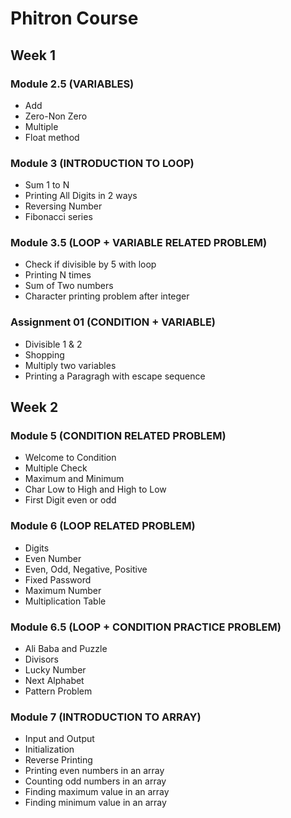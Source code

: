 # Phitron Course

## Week 1

### Module 2.5 (VARIABLES)
- Add
- Zero-Non Zero
- Multiple
- Float method

### Module 3 (INTRODUCTION TO LOOP)
- Sum 1 to N
- Printing All Digits in 2 ways
- Reversing Number
- Fibonacci series

### Module 3.5 (LOOP + VARIABLE RELATED PROBLEM)
- Check if divisible by 5 with loop
- Printing N times
- Sum of Two numbers
- Character printing problem after integer

### Assignment 01 (CONDITION + VARIABLE)
- Divisible 1 & 2
- Shopping
- Multiply two variables
- Printing a Paragragh with escape sequence

## Week 2

### Module 5 (CONDITION RELATED PROBLEM)
- Welcome to Condition
- Multiple Check
- Maximum and Minimum
- Char Low to High and High to Low
- First Digit even or odd

### Module 6 (LOOP RELATED PROBLEM)
- Digits
- Even Number
- Even, Odd, Negative, Positive
- Fixed Password
- Maximum Number
- Multiplication Table

### Module 6.5 (LOOP + CONDITION PRACTICE PROBLEM)
- Ali Baba and Puzzle
- Divisors
- Lucky Number
- Next Alphabet
- Pattern Problem

### Module 7 (INTRODUCTION TO ARRAY)
- Input and Output
- Initialization
- Reverse Printing
- Printing even numbers in an array
- Counting odd numbers in an array
- Finding maximum value in an array
- Finding minimum value in an array